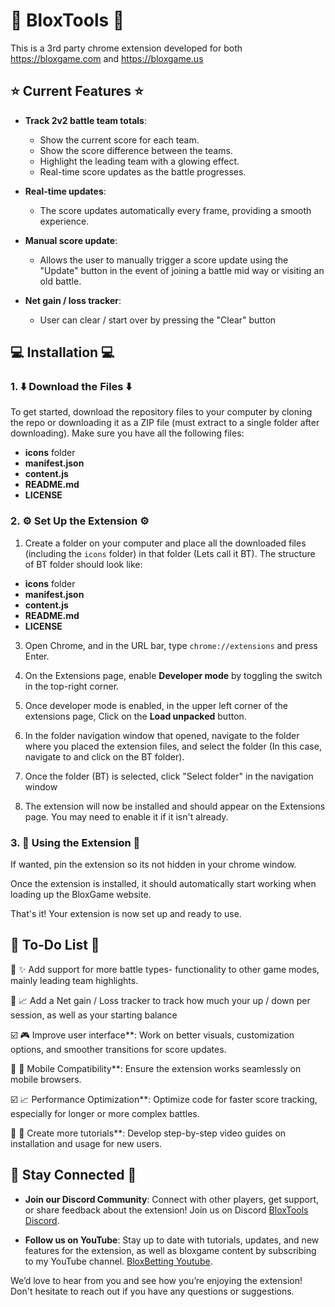 # 🔨 BloxTools 🔧

This is a 3rd party chrome extension developed for both https://bloxgame.com and https://bloxgame.us

## ⭐ Current Features ⭐

- **Track 2v2 battle team totals**:
  - Show the current score for each team.
  - Show the score difference between the teams.
  - Highlight the leading team with a glowing effect.
  - Real-time score updates as the battle progresses.
  
- **Real-time updates**:
  - The score updates automatically every frame, providing a smooth experience.
  
- **Manual score update**:
  - Allows the user to manually trigger a score update using the "Update" button in the event of joining a battle mid way or visiting an old battle.

- **Net gain / loss tracker**:
  - User can clear / start over by pressing the "Clear" button
## 💻 Installation 💻

### 1. ⬇️ Download the Files ⬇️
To get started, download the repository files to your computer by cloning the repo or downloading it as a ZIP file (must extract to a single folder after downloading). Make sure you have all the following files:

- **icons** folder
- **manifest.json**
- **content.js**
- **README.md**
- **LICENSE**

### 2. ⚙️ Set Up the Extension ⚙️

1. Create a folder on your computer and place all the downloaded files (including the `icons` folder) in that folder (Lets call it BT).
The structure of BT folder should look like:
- **icons** folder
- **manifest.json**
- **content.js**
- **README.md**
- **LICENSE**

3. Open Chrome, and in the URL bar, type `chrome://extensions` and press Enter.

4. On the Extensions page, enable **Developer mode** by toggling the switch in the top-right corner.

5. Once developer mode is enabled, in the upper left corner of the extensions page, Click on the **Load unpacked** button.

6. In the folder navigation window that opened, navigate to the folder where you placed the extension files, and select the folder (In this case, navigate to and click on the BT folder).

7. Once the folder (BT) is selected, click "Select folder" in the navigation window

8. The extension will now be installed and should appear on the Extensions page. You may need to enable it if it isn't already.

### 3. 🏃 Using the Extension 🏃
If wanted, pin the extension so its not hidden in your chrome window.

Once the extension is installed, it should automatically start working when loading up the BloxGame website.

That's it! Your extension is now set up and ready to use.

## 📝 To-Do List 📝

:white_square_button: ✨ Add support for more battle types- functionality to other game modes, mainly leading team highlights.

:white_square_button: 📈 Add a Net gain / Loss tracker to track how much your up / down per session, as well as your starting balance

:ballot_box_with_check: 🎮 Improve user interface**: Work on better visuals, customization options, and smoother transitions for score updates.

:white_square_button: 📱 Mobile Compatibility**: Ensure the extension works seamlessly on mobile browsers.

:ballot_box_with_check: 📈 Performance Optimization**: Optimize code for faster score tracking, especially for longer or more complex battles.

:white_square_button: 🎥 Create more tutorials**: Develop step-by-step video guides on installation and usage for new users.

## 📱 Stay Connected 📱

- **Join our Discord Community**: Connect with other players, get support, or share feedback about the extension! Join us on Discord [BloxTools Discord](https://discord.gg/kUZUtp54qy).

- **Follow us on YouTube**: Stay up to date with tutorials, updates, and new features for the extension, as well as bloxgame content by subscribing to my YouTube channel. [BloxBetting Youtube](https://www.youtube.com/@BloxBetting).

We’d love to hear from you and see how you’re enjoying the extension! Don't hesitate to reach out if you have any questions or suggestions.  
